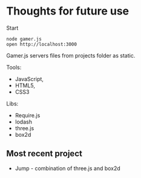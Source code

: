 # Thoughts for future use

Start

    node gamer.js
    open http://localhost:3000

Gamer.js servers files from projects folder as static.

Tools:
 * JavaScript,
 * HTML5,
 * CSS3

Libs: 
 * Require.js
 * lodash
 * three.js
 * box2d

## Most recent project 
 * Jump - combination of three.js and box2d
